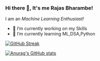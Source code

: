### Hi there 👋, It's me Rajas Bharambe!


I am an *Machine Learning Enthusiast!*

- 🔭 I’m currently working on my Skills
- 🌱 I’m currently learning ML,DSA,Python


[![GitHub Streak](http://github-readme-streak-stats.herokuapp.com?user=RajasBharambe&theme=gruvbox_duo&date_format=M%20j%5B%2C%20Y%5D)](https://git.io/streak-stats)

[![Anurag's GitHub stats](https://github-readme-stats.vercel.app/api?username=RajasBharambe&theme=gruvbox_duo)](https://github.com/anuraghazra/github-readme-stats)
